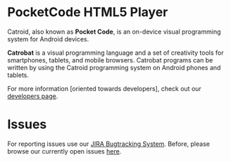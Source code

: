 # PocketCode HTML5 Player #

Catroid, also known as **Pocket Code**, is an on-device visual programming system for Android devices.

**Catrobat** is a visual programming language and a set of creativity tools for smartphones, tablets, and mobile browsers. 
Catrobat programs can be written by using the Catroid programming system on Android phones and tablets.

For more information [oriented towards developers], check out our [developers page](http://developer.catrobat.org/).


# Issues #

For reporting issues use our [JIRA Bugtracking System](https://jira.catrob.at/secure/CreateIssue.jspa?pid=11100&issuetype=1). Before, please browse our currently open issues [here](https://jira.catrob.at/browse/HTML-94?jql=project%20%3D%20HTML%20AND%20issuetype%20%3D%20Bug%20AND%20resolution%20%3D%20Unresolved%20ORDER%20BY%20priority%20ASC%2C%20key%20DESC).

